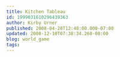 ```yaml
---
title: Kitchen Tableau
id: 1999031610296439363
author: Kirby Urner
published: 2008-04-28T12:48:00.000-07:00
updated: 2008-12-10T07:38:34.260-08:00
blog: world_game
tags: 
---
```


